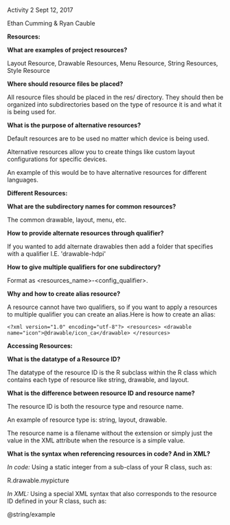 Activity 2 Sept 12, 2017

Ethan Cumming &amp; Ryan Cauble

**Resources:**

**What are examples of project resources?**

Layout Resource, Drawable Resources, Menu Resource, String Resources, Style Resource

**Where should resource files be placed?**

All resource files should be placed in the res/ directory. They should then be organized into subdirectories based on the type of resource it is and what it is being used for.

**What is the purpose of alternative resources?**

Default resources are to be used no matter which device is being used.

Alternative resources allow you to create things like custom layout configurations for specific devices.

  An example of this would be to have alternative resources for different languages.

**Different Resources:**

**What are the subdirectory names for common resources?**

 The common drawable, layout, menu, etc.

**How to provide alternate resources through qualifier?**

 If you wanted to add alternate drawables then add a folder that specifies with a qualifier I.E. &#39;drawable-hdpi&#39;

**How to give multiple qualifiers for one subdirectory?**

Format as <resources_name>-<config_qualifier>.

**Why and how to create alias resource?**

A resource cannot have two qualifiers, so if you want to apply a resources to multiple qualifier you can create an alias.Here is how to create an alias:

`<?xml version="1.0" encoding="utf-8"?>
<resources>
    <drawable name="icon">@drawable/icon_ca</drawable>
</resources>`


**Accessing Resources:**

**What is the datatype of a Resource ID?**

The datatype of the resource ID is the R subclass within the R class which contains each type of resource like string, drawable, and layout.

**What is the difference between resource ID and resource name?**

The resource ID is both the resource type and resource name.

An example of resource type is: string, layout, drawable.

The resource name is a filename without the extension or simply just the value in the XML attribute when the resource is a simple value.

**What is the syntax when referencing resources in code? And in XML?**

_In code:_ Using a static integer from a sub-class of your R class, such as:

R.drawable.mypicture

_In XML:_ Using a special XML syntax that also corresponds to the resource ID defined in your R class, such as:

@string/example
